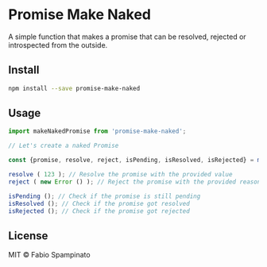 # Promise Make Naked

A simple function that makes a promise that can be resolved, rejected or introspected from the outside.

## Install

```sh
npm install --save promise-make-naked
```

## Usage

```ts
import makeNakedPromise from 'promise-make-naked';

// Let's create a naked Promise

const {promise, resolve, reject, isPending, isResolved, isRejected} = makeNakedPromise ();

resolve ( 123 ); // Resolve the promise with the provided value
reject ( new Error () ); // Reject the promise with the provided reason

isPending (); // Check if the promise is still pending
isResolved (); // Check if the promise got resolved
isRejected (); // Check if the promise got rejected
```

## License

MIT © Fabio Spampinato
